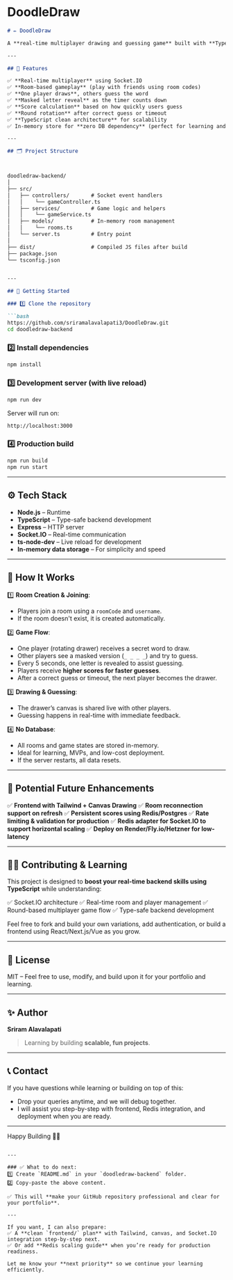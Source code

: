 # DoodleDraw

```markdown
# ✏️ DoodleDraw

A **real-time multiplayer drawing and guessing game** built with **TypeScript, Node.js, Express, and Socket.IO** for scalable, low-latency fun with friends.

---

## 🎯 Features

✅ **Real-time multiplayer** using Socket.IO  
✅ **Room-based gameplay** (play with friends using room codes)  
✅ **One player draws**, others guess the word  
✅ **Masked letter reveal** as the timer counts down  
✅ **Score calculation** based on how quickly users guess  
✅ **Round rotation** after correct guess or timeout  
✅ **TypeScript clean architecture** for scalability  
✅ In-memory store for **zero DB dependency** (perfect for learning and MVPs)

---

## 🗂️ Project Structure



doodledraw-backend/
│
├── src/
│   ├── controllers/       # Socket event handlers
│   │    └── gameController.ts
│   ├── services/          # Game logic and helpers
│   │    └── gameService.ts
│   ├── models/            # In-memory room management
│   │    └── rooms.ts
│   └── server.ts          # Entry point
│
├── dist/                  # Compiled JS files after build
├── package.json
└── tsconfig.json


---

## 🚀 Getting Started

### 1️⃣ Clone the repository

```bash
https://github.com/sriramalavalapati3/DoodleDraw.git
cd doodledraw-backend
````

### 2️⃣ Install dependencies

```bash
npm install
```

### 3️⃣ Development server (with live reload)

```bash
npm run dev
```

Server will run on:

```
http://localhost:3000
```

### 4️⃣ Production build

```bash
npm run build
npm run start
```

---

## ⚙️ Tech Stack

* **Node.js** – Runtime
* **TypeScript** – Type-safe backend development
* **Express** – HTTP server
* **Socket.IO** – Real-time communication
* **ts-node-dev** – Live reload for development
* **In-memory data storage** – For simplicity and speed

---

## 🚩 How It Works

1️⃣ **Room Creation & Joining**:

* Players join a room using a `roomCode` and `username`.
* If the room doesn't exist, it is created automatically.

2️⃣ **Game Flow**:

* One player (rotating drawer) receives a secret word to draw.
* Other players see a masked version (`_ _ _ _`) and try to guess.
* Every 5 seconds, one letter is revealed to assist guessing.
* Players receive **higher scores for faster guesses**.
* After a correct guess or timeout, the next player becomes the drawer.

3️⃣ **Drawing & Guessing**:

* The drawer’s canvas is shared live with other players.
* Guessing happens in real-time with immediate feedback.

4️⃣ **No Database**:

* All rooms and game states are stored in-memory.
* Ideal for learning, MVPs, and low-cost deployment.
* If the server restarts, all data resets.

---

## 🧩 Potential Future Enhancements

✅ **Frontend with Tailwind + Canvas Drawing**
✅ **Room reconnection support on refresh**
✅ **Persistent scores using Redis/Postgres**
✅ **Rate limiting & validation for production**
✅ **Redis adapter for Socket.IO to support horizontal scaling**
✅ **Deploy on Render/Fly.io/Hetzner for low-latency**

---

## 🧑‍💻 Contributing & Learning

This project is designed to **boost your real-time backend skills using TypeScript** while understanding:

✅ Socket.IO architecture
✅ Real-time room and player management
✅ Round-based multiplayer game flow
✅ Type-safe backend development

Feel free to fork and build your own variations, add authentication, or build a frontend using React/Next.js/Vue as you grow.

---

## 📜 License

MIT – Feel free to use, modify, and build upon it for your portfolio and learning.

---

## ✨ Author

**Sriram Alavalapati**

> Learning by building **scalable, fun projects**.

---

## 📞 Contact

If you have questions while learning or building on top of this:

* Drop your queries anytime, and we will debug together.
* I will assist you step-by-step with frontend, Redis integration, and deployment when you are ready.

---

Happy Building 🚀✨

```

---

### ✅ What to do next:
1️⃣ Create `README.md` in your `doodledraw-backend` folder.  
2️⃣ Copy-paste the above content.

✅ This will **make your GitHub repository professional and clear for your portfolio**.

---

If you want, I can also prepare:
✅ A **clean `frontend/` plan** with Tailwind, canvas, and Socket.IO integration step-by-step next.  
✅ Or add **Redis scaling guide** when you’re ready for production readiness.

Let me know your **next priority** so we continue your learning efficiently.
```
